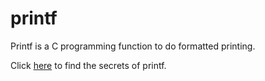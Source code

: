 # printf
Printf is a C programming function to do formatted printing.

Click <a href="https://www.academia.edu/10297206/Secrets_of_printf_" target="_blank">here</a> to find the secrets of printf.
